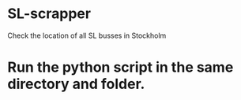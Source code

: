 # SL-scrapper
Check the location of all SL busses in Stockholm
# Run the python script in the same directory and folder.
